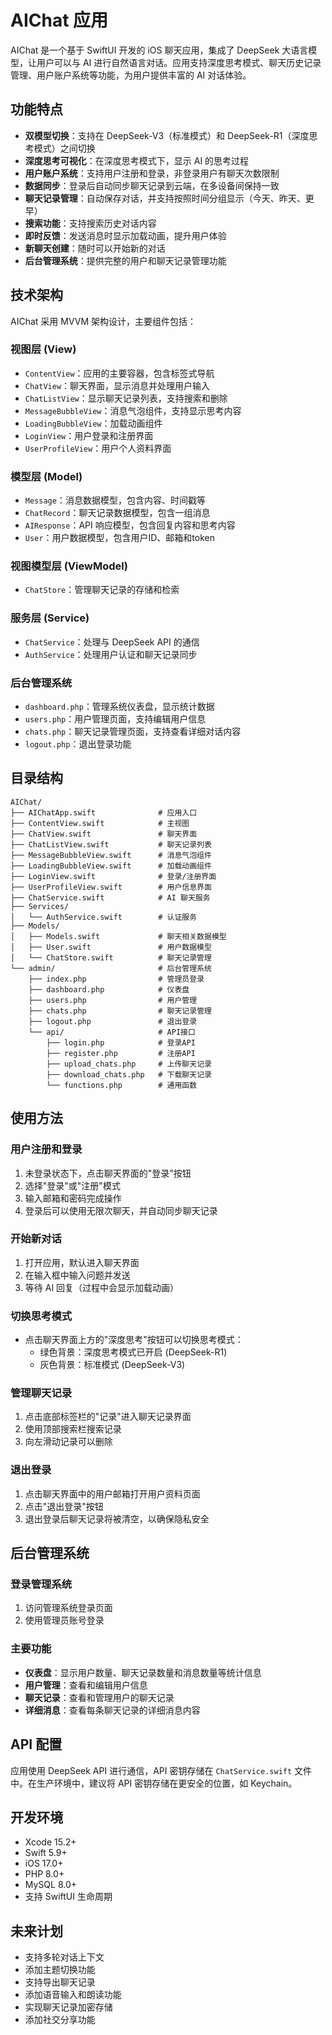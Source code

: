 # AIChat 应用

AIChat 是一个基于 SwiftUI 开发的 iOS 聊天应用，集成了 DeepSeek 大语言模型，让用户可以与 AI 进行自然语言对话。应用支持深度思考模式、聊天历史记录管理、用户账户系统等功能，为用户提供丰富的 AI 对话体验。

## 功能特点

- **双模型切换**：支持在 DeepSeek-V3（标准模式）和 DeepSeek-R1（深度思考模式）之间切换
- **深度思考可视化**：在深度思考模式下，显示 AI 的思考过程
- **用户账户系统**：支持用户注册和登录，非登录用户有聊天次数限制
- **数据同步**：登录后自动同步聊天记录到云端，在多设备间保持一致
- **聊天记录管理**：自动保存对话，并支持按照时间分组显示（今天、昨天、更早）
- **搜索功能**：支持搜索历史对话内容
- **即时反馈**：发送消息时显示加载动画，提升用户体验
- **新聊天创建**：随时可以开始新的对话
- **后台管理系统**：提供完整的用户和聊天记录管理功能

## 技术架构

AIChat 采用 MVVM 架构设计，主要组件包括：

### 视图层 (View)
- `ContentView`：应用的主要容器，包含标签式导航
- `ChatView`：聊天界面，显示消息并处理用户输入
- `ChatListView`：显示聊天记录列表，支持搜索和删除
- `MessageBubbleView`：消息气泡组件，支持显示思考内容
- `LoadingBubbleView`：加载动画组件
- `LoginView`：用户登录和注册界面
- `UserProfileView`：用户个人资料界面

### 模型层 (Model)
- `Message`：消息数据模型，包含内容、时间戳等
- `ChatRecord`：聊天记录数据模型，包含一组消息
- `AIResponse`：API 响应模型，包含回复内容和思考内容
- `User`：用户数据模型，包含用户ID、邮箱和token

### 视图模型层 (ViewModel)
- `ChatStore`：管理聊天记录的存储和检索

### 服务层 (Service)
- `ChatService`：处理与 DeepSeek API 的通信
- `AuthService`：处理用户认证和聊天记录同步

### 后台管理系统
- `dashboard.php`：管理系统仪表盘，显示统计数据
- `users.php`：用户管理页面，支持编辑用户信息
- `chats.php`：聊天记录管理页面，支持查看详细对话内容
- `logout.php`：退出登录功能

## 目录结构

```
AIChat/
├── AIChatApp.swift              # 应用入口
├── ContentView.swift            # 主视图
├── ChatView.swift               # 聊天界面
├── ChatListView.swift           # 聊天记录列表
├── MessageBubbleView.swift      # 消息气泡组件
├── LoadingBubbleView.swift      # 加载动画组件
├── LoginView.swift              # 登录/注册界面
├── UserProfileView.swift        # 用户信息界面
├── ChatService.swift            # AI 聊天服务
├── Services/
│   └── AuthService.swift        # 认证服务
├── Models/
│   ├── Models.swift             # 聊天相关数据模型
│   ├── User.swift               # 用户数据模型
│   └── ChatStore.swift          # 聊天记录管理
└── admin/                       # 后台管理系统
    ├── index.php                # 管理员登录
    ├── dashboard.php            # 仪表盘
    ├── users.php                # 用户管理
    ├── chats.php                # 聊天记录管理 
    ├── logout.php               # 退出登录
    └── api/                     # API接口
        ├── login.php            # 登录API
        ├── register.php         # 注册API
        ├── upload_chats.php     # 上传聊天记录
        ├── download_chats.php   # 下载聊天记录
        └── functions.php        # 通用函数
```

## 使用方法

### 用户注册和登录
1. 未登录状态下，点击聊天界面的"登录"按钮
2. 选择"登录"或"注册"模式
3. 输入邮箱和密码完成操作
4. 登录后可以使用无限次聊天，并自动同步聊天记录

### 开始新对话
1. 打开应用，默认进入聊天界面
2. 在输入框中输入问题并发送
3. 等待 AI 回复（过程中会显示加载动画）

### 切换思考模式
- 点击聊天界面上方的"深度思考"按钮可以切换思考模式：
  - 绿色背景：深度思考模式已开启 (DeepSeek-R1)
  - 灰色背景：标准模式 (DeepSeek-V3)

### 管理聊天记录
1. 点击底部标签栏的"记录"进入聊天记录界面
2. 使用顶部搜索栏搜索记录
3. 向左滑动记录可以删除

### 退出登录
1. 点击聊天界面中的用户邮箱打开用户资料页面
2. 点击"退出登录"按钮
3. 退出登录后聊天记录将被清空，以确保隐私安全

## 后台管理系统

### 登录管理系统
1. 访问管理系统登录页面
2. 使用管理员账号登录

### 主要功能
- **仪表盘**：显示用户数量、聊天记录数量和消息数量等统计信息
- **用户管理**：查看和编辑用户信息
- **聊天记录**：查看和管理用户的聊天记录
- **详细消息**：查看每条聊天记录的详细消息内容

## API 配置

应用使用 DeepSeek API 进行通信，API 密钥存储在 `ChatService.swift` 文件中。在生产环境中，建议将 API 密钥存储在更安全的位置，如 Keychain。

## 开发环境

- Xcode 15.2+
- Swift 5.9+
- iOS 17.0+
- PHP 8.0+
- MySQL 8.0+
- 支持 SwiftUI 生命周期

## 未来计划

- 支持多轮对话上下文
- 添加主题切换功能
- 支持导出聊天记录
- 添加语音输入和朗读功能
- 实现聊天记录加密存储
- 添加社交分享功能 